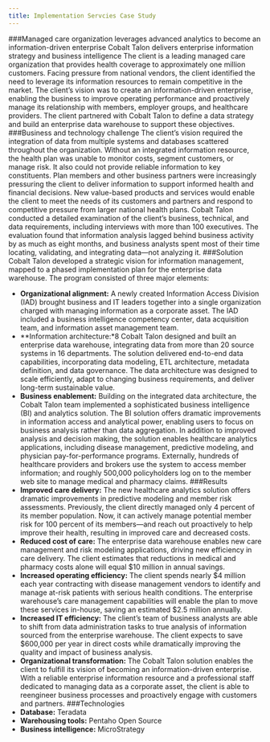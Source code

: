 ```yaml
---
title: Implementation Servcies Case Study
---
```


###Managed care organization leverages advanced analytics to become an information-driven enterprise
Cobalt Talon delivers enterprise information strategy and business intelligence
The client is a leading managed care organization that provides health coverage to approximately one million customers. Facing pressure from national vendors, the client identified the need to leverage its information resources to remain competitive in the market. The client’s vision was to create an information-driven enterprise, enabling the business to improve operating performance and proactively manage its relationship with members, employer groups, and healthcare providers. The client partnered with Cobalt Talon to define a data strategy and build an enterprise data warehouse to support these objectives.
###Business and technology challenge
The client’s vision required the integration of data from multiple systems and databases scattered throughout the organization. Without an integrated information resource, the health plan was unable to monitor costs, segment customers, or manage risk. It also could not provide reliable information to key constituents. Plan members and other business partners were increasingly pressuring the client to deliver information to support informed health and financial decisions. New value-based products and services would enable the client to meet the needs of its customers and partners and respond to competitive pressure from larger national health plans.
Cobalt Talon conducted a detailed examination of the client’s business, technical, and data requirements, including interviews with more than 100 executives. The evaluation found that information analysis lagged behind business activity by as much as eight months, and business analysts spent most of their time locating, validating, and integrating data—not analyzing it.
###Solution
Cobalt Talon developed a strategic vision for information management, mapped to a phased implementation plan for the enterprise data warehouse. The program consisted of three major elements:
* **Organizational alignment:** A newly created Information Access Division (IAD) brought business and IT leaders together into a single organization charged with managing information as a corporate asset. The IAD included a business intelligence competency center, data acquisition team, and information asset management team.
* **Information architecture:*8 Cobalt Talon designed and built an enterprise data warehouse, integrating data from more than 20 source systems in 16 departments. The solution delivered end-to-end data capabilities, incorporating data modeling, ETL architecture, metadata definition, and data governance. The data architecture was designed to scale efficiently, adapt to changing business requirements, and deliver long-term sustainable value.
* **Business enablement:** Building on the integrated data architecture, the Cobalt Talon team implemented a sophisticated business intelligence (BI) and analytics solution. The BI solution offers dramatic improvements in information access and analytical power, enabling users to focus on business analysis rather than data aggregation. In addition to improved analysis and decision making, the solution enables healthcare analytics applications, including disease management, predictive modeling, and physician pay-for-performance programs. Externally, hundreds of healthcare
providers and brokers use the system to access member information; and roughly 500,000 policyholders log on to the member web site to manage medical and pharmacy claims.
###Results
* **Improved care delivery:** The new healthcare analytics solution offers dramatic improvements in predictive modeling and member risk assessments. Previously, the client directly managed only 4 percent of its member population. Now, it can actively manage potential member risk for 100 percent of its members—and reach out proactively to help improve their health, resulting in improved care and decreased costs.
* **Reduced cost of care:** The enterprise data warehouse enables new care management and risk modeling applications, driving new efficiency in care delivery. The client estimates that reductions in medical and pharmacy costs alone will equal $10 million in annual savings.
* **Increased operating efficiency:** The client spends nearly $4 million each year contracting with disease management vendors to identify and manage at-risk patients with serious health conditions. The enterprise warehouse’s care management capabilities will enable the plan to move these services in-house, saving an estimated $2.5 million annually.
* **Increased IT efficiency:** The client’s team of business analysts are able to shift from data administration tasks to true analysis of information sourced from the enterprise warehouse. The client expects to save $600,000 per year in direct costs while dramatically improving the quality and impact of business analysis.
* **Organizational transformation:** The Cobalt Talon solution enables the client to fulfill its vision of becoming an information-driven enterprise. With a reliable enterprise information resource and a professional staff dedicated to managing data as a corporate asset, the client is able to reengineer business processes and proactively engage with customers and partners.
###Technologies
* **Database:** Teradata
* **Warehousing tools:** Pentaho Open Source
* **Business intelligence:** MicroStrategy